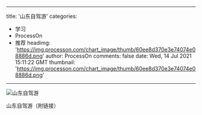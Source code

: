 
---
title: '山东自驾游'
categories: 
 - 学习
 - ProcessOn
 - 推荐
headimg: 'https://img.processon.com/chart_image/thumb/60ee8d370e3e74074e08886d.png'
author: ProcessOn
comments: false
date: Wed, 14 Jul 2021 15:11:22 GMT
thumbnail: 'https://img.processon.com/chart_image/thumb/60ee8d370e3e74074e08886d.png'
---

<div>   
<img class="thumb" alt="山东自驾游" src="https://img.processon.com/chart_image/thumb/60ee8d370e3e74074e08886d.png" referrerpolicy="no-referrer">
<p>山东自驾游（附链接）</p>  
</div>
            